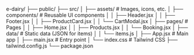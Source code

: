 e-dairy/
├── public/
├── src/
│   ├── assets/              # Images, icons, etc.
│   ├── components/          # Reusable UI components
│   │   ├── Header.jsx
│   │   ├── Footer.jsx
│   │   ├── ProductCard.jsx
│   │   └── CartModal.jsx
│   ├── pages/               # Pages
│   │   ├── Home.jsx
│   │   ├── Products.jsx
│   │   └── Booking.jsx
│   ├── data/                # Static data (JSON for items)
│   │   └── items.js
│   ├── App.jsx              # Main app
│   ├── main.jsx             # Entry point
│   └── index.css            # Tailwind CSS
├── tailwind.config.js
└── package.json
